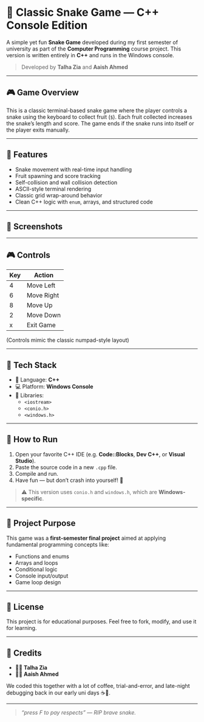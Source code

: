 # 🐍 Classic Snake Game — C++ Console Edition

A simple yet fun **Snake Game** developed during my first semester of university as part of the **Computer Programming** course project. This version is written entirely in **C++** and runs in the Windows console.

> Developed by **Talha Zia** and **Aaish Ahmed**

---

## 🎮 Game Overview

This is a classic terminal-based snake game where the player controls a snake using the keyboard to collect fruit (`$`). Each fruit collected increases the snake’s length and score. The game ends if the snake runs into itself or the player exits manually.

---

## 🧠 Features

- Snake movement with real-time input handling
- Fruit spawning and score tracking
- Self-collision and wall collision detection
- ASCII-style terminal rendering
- Classic grid wrap-around behavior
- Clean C++ logic with `enum`, arrays, and structured code

---

## 📸 Screenshots


---

## 🎮 Controls

| Key | Action         |
|-----|----------------|
|  4  | Move Left      |
|  6  | Move Right     |
|  8  | Move Up        |
|  2  | Move Down      |
|  x  | Exit Game      |

(Controls mimic the classic numpad-style layout)

---

## 🧱 Tech Stack

- 🧠 Language: **C++**
- 💻 Platform: **Windows Console**
- 🧰 Libraries:
  - `<iostream>`
  - `<conio.h>`
  - `<windows.h>`

---

## 🚀 How to Run

1. Open your favorite C++ IDE (e.g. **Code::Blocks**, **Dev C++**, or **Visual Studio**).
2. Paste the source code in a new `.cpp` file.
3. Compile and run.
4. Have fun — but don’t crash into yourself! 🐍

> ⚠️ This version uses `conio.h` and `windows.h`, which are **Windows-specific**.

---

## 📝 Project Purpose

This game was a **first-semester final project** aimed at applying fundamental programming concepts like:

- Functions and enums
- Arrays and loops
- Conditional logic
- Console input/output
- Game loop design

---

## 📃 License

This project is for educational purposes. Feel free to fork, modify, and use it for learning.

---

## 🙌 Credits

- 🧑‍💻 **Talha Zia**
- 🧑‍💻 **Aaish Ahmed**

We coded this together with a lot of coffee, trial-and-error, and late-night debugging back in our early uni days ☕🐍.

---

> *“press F to pay respects” — RIP brave snake.*
